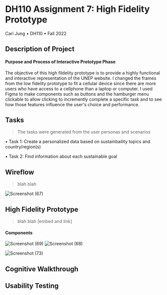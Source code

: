 # DH110 Assignment 7: High Fidelity Prototype
Cari Jung • DH110 • Fall 2022

## Description of Project
#### Purpose and Process of Interactive Prototype Phase
The objective of this high fildelity prototype is to provide a highly functional and interactive representation of the UNEP website. I changed the frames from the low fidelity prototype to fit a cellular device since there are more users who have access to a cellphone than a laptop or computer. I used Figma to make components such as buttons and the hamburger menu clickable to allow clicking to incremently complete a specific task and to see how those features influence the user's choice and performance.

## Tasks
>  The tasks were generated from the user personas and scenarios 

• Task 1: Create a personalized data based on sustainbaility topics and country/region(s)

•  Task 2: Find information about each sustainable goal

## Wireflow 
> blah blah

![Screenshot (67)](https://user-images.githubusercontent.com/114601962/202027194-72011578-7e5e-4497-847f-58c8fb0482af.png)


## High Fidelity Prototype 
> blah blah
[embed and link]

#### Components
![Screenshot (69)](https://user-images.githubusercontent.com/114601962/202027876-17c3b67d-7f06-404e-bb00-0795cb738a81.png)
![Screenshot (68)](https://user-images.githubusercontent.com/114601962/202028611-25b6f949-b286-4d63-b79f-1ba7f4612092.png)

![Screenshot (73)](https://user-images.githubusercontent.com/114601962/202028753-c043fe6f-e7d4-4d69-882e-8e07115360b4.png)


## Cognitive Walkthrough

## Usability Testing 


<p>&nbsp;</p>
